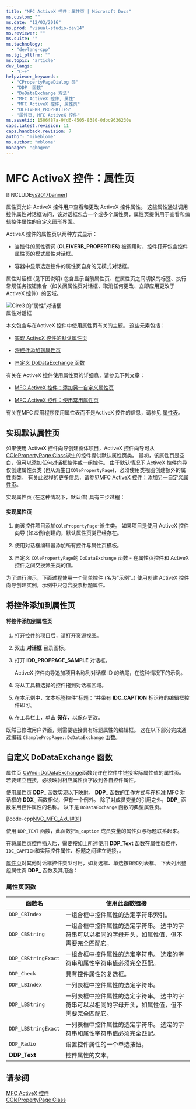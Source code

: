 ```yaml
---
title: "MFC ActiveX 控件：属性页 | Microsoft Docs"
ms.custom: ""
ms.date: "12/03/2016"
ms.prod: "visual-studio-dev14"
ms.reviewer: ""
ms.suite: ""
ms.technology: 
  - "devlang-cpp"
ms.tgt_pltfrm: ""
ms.topic: "article"
dev_langs: 
  - "C++"
helpviewer_keywords: 
  - "CPropertyPageDialog 类"
  - "DDP_ 函数"
  - "DoDataExchange 方法"
  - "MFC ActiveX 控件, 属性"
  - "MFC ActiveX 控件, 属性页"
  - "OLEIVERB_PROPERTIES"
  - "属性页, MFC ActiveX 控件"
ms.assetid: 1506f87a-9fd6-4505-8380-0dbc9636230e
caps.latest.revision: 11
caps.handback.revision: 7
author: "mikeblome"
ms.author: "mblome"
manager: "ghogen"
---
```

# MFC ActiveX 控件：属性页
[!INCLUDE[vs2017banner](../assembler/inline/includes/vs2017banner.md)]

属性页允许 ActiveX 控件用户查看和更改 ActiveX 控件属性。  这些属性通过调用控件属性对话框访问，该对话框包含一个或多个属性页，属性页提供用于查看和编辑控件属性的自定义图形界面。  
  
 ActiveX 控件的属性页以两种方式显示：  
  
-   当控件的属性谓词 \(**OLEIVERB\_PROPERTIES**\) 被调用时，控件打开包含控件属性页的模式属性对话框。  
  
-   容器中显示选定控件的属性页自身的无模式对话框。  
  
 属性对话框 \(见下图说明\) 包含显示当前属性页、在属性页之间切换的标签、执行常规任务按钮集合（如关闭属性页对话框、取消任何更改、立即应用更改于 ActiveX 控件）的区域。  
  
 ![Circ3 的“属性”对话框](../mfc/media/vc373i1.png "vc373I1")  
属性对话框  
  
 本文包含与在ActiveX 控件中使用属性页有关的主题。  这些元素包括：  
  
-   [实现 ActiveX 控件的默认属性页](#_core_implementing_the_default_property_page)  
  
-   [将控件添加到属性页](#_core_adding_controls_to_a_property_page)  
  
-   [自定义 DoDataExchange 函数](#_core_customizing_the_dodataexchange_function)  
  
 有关在 ActiveX 控件使用属性页的详细息，请参见下列文章：  
  
-   [MFC ActiveX 控件：添加另一自定义属性页](../mfc/mfc-activex-controls-adding-another-custom-property-page.md)  
  
-   [MFC ActiveX 控件：使用常用属性页](../mfc/mfc-activex-controls-using-stock-property-pages.md)  
  
 有关在MFC 应用程序使用属性表而不是ActiveX 控件的信息，请参见 [属性表](../mfc/property-sheets-mfc.md)。  
  
##  <a name="_core_implementing_the_default_property_page"></a> 实现默认属性页  
 如果使用 ActiveX 控件向导创建窗体项目，ActiveX 控件向导可从 [COlePropertyPage Class](../mfc/reference/colepropertypage-class.md)派生的控件提供默认属性页类。  最初，该属性页是空白，但可以添加任何对话框控件或一组控件。  由于默认情况下 ActiveX 控件向导仅创建属性页类 \(也从派生自`COlePropertyPage`\)，必须使用类视图创建额外的属性页类。  有关此过程的更多信息，请参见[MFC ActiveX 控件：添加另一自定义属性页](../mfc/mfc-activex-controls-adding-another-custom-property-page.md)。  
  
 实现属性页 \(在这种情况下，默认值\) 具有三步过程：  
  
#### 实现属性页  
  
1.  向该控件项目添加`COlePropertyPage`\-派生类。  如果项目是使用 ActiveX 控件向导 \(如本例\)创建的，默认属性页类已经存在。  
  
2.  使用对话框编辑器添加所有控件与属性页模板。  
  
3.  自定义 `COlePropertyPage`的 `DoDataExchange` 函数 \- 在属性页控件和 ActiveX 控件之间交换派生类的值。  
  
 为了进行演示，下面过程使用一个简单控件 \(名为“示例”。\)  使用创建 ActiveX 控件向导创建实例，示例中只包含股票标题属性。  
  
##  <a name="_core_adding_controls_to_a_property_page"></a> 将控件添加到属性页  
  
#### 将控件添加到属性页  
  
1.  打开控件的项目后，请打开资源视图。  
  
2.  双击 **对话框** 目录图标。  
  
3.  打开 **IDD\_PROPPAGE\_SAMPLE** 对话框。  
  
     ActiveX 控件向导追加项目名称到对话框 ID 的结尾，在这种情况下的示例。  
  
4.  将从工具箱选择的控件拖到对话框区域。  
  
5.  在本示例中，文本标签控件“标题：”并带有 **IDC\_CAPTION** 标识符的编辑框控件即可。  
  
6.  在工具栏上，单击 **保存**，以保存更改。  
  
 既然已修改用户界面，则需要链接具有标题属性的编辑框。  这在以下部分完成通过编辑 `CSamplePropPage::DoDataExchange` 函数。  
  
##  <a name="_core_customizing_the_dodataexchange_function"></a> 自定义 DoDataExchange 函数  
 属性页 [CWnd::DoDataExchange](../Topic/CWnd::DoDataExchange.md)函数允许在控件中链接实际属性值的属性页。  若要建立链接，必须映射相应属性页字段到各自控件属性。  
  
 使用属性页 **DDP\_** 函数实现以下映射。  **DDP\_** 函数的工作方式与在标准 MFC 对话框的 **DDX\_** 函数相似，但有一个例外。  除了对成员变量的引用之外，**DDP\_** 函数采用控件属性的名称。  以下是 `DoDataExchange` 函数的典型属性页。  
  
 [!code-cpp[NVC_MFC_AxUI#31](../mfc/codesnippet/CPP/mfc-activex-controls-property-pages_1.cpp)]  
  
 使用 `DDP_TEXT` 函数，此函数把`m_caption` 成员变量的属性页与标题联系起来。  
  
 在将属性页控件插入后，需要按如上所述使用 **DDP\_Text** 函数在属性页控件、 `IDC_CAPTION`和实际控件属性、标题之间建立链接，。  
  
 [属性页](../mfc/reference/property-pages-mfc.md)对其他对话框控件类型可用，如复选框、单选按钮和列表框。  下表列出整组属性页 **DDP\_** 函数及其用途：  
  
### 属性页函数  
  
|函数名|使用此函数链接|  
|---------|-------------|  
|`DDP_CBIndex`|一组合框中控件属性的选定字符串索引。|  
|`DDP_CBString`|一组合框中控件属性的选定字符串。  选中的字符串可以以相同的字母开头，如属性值，但不需要完全匹配它。|  
|`DDP_CBStringExact`|一组合框中控件属性的选定字符串。  选定的字符串和属性字符串值必须完全匹配。|  
|`DDP_Check`|具有控件属性的复选框。|  
|`DDP_LBIndex`|一列表框中控件属性的选定字符串。|  
|`DDP_LBString`|一列表框中控件属性的选定字符串。  选中的字符串可以以相同的字母开头，如属性值，但不需要完全匹配它。|  
|`DDP_LBStringExact`|一列表框中控件属性的选定字符串。  选定的字符串和属性字符串值必须完全匹配。|  
|`DDP_Radio`|设置控件属性的一个单选按钮。|  
|**DDP\_Text**|控件属性的文本。|  
  
## 请参阅  
 [MFC ActiveX 控件](../mfc/mfc-activex-controls.md)   
 [COlePropertyPage Class](../mfc/reference/colepropertypage-class.md)